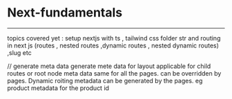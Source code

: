 # Next-fundamentals
-------------------
topics covered yet :
setup nextjs  with ts , tailwind css 
folder str and routing in next js (routes , nested routes ,dynamic routes , nested dynamic routes) ,slug etc

// generate meta data
generate mete data for layout
applicable for child routes or root node meta data same for all the pages.
can be overridden by pages.
Dynamic roiting metadata can be generated by the pages.
eg product metadata for the product id  
